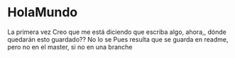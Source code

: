 # HolaMundo
La primera vez
Creo que me está diciendo que escriba algo, ahora,, dónde quedarán esto guardado?? No lo se
Pues resulta que se guarda en readme, pero no en el master, si no en una branche

